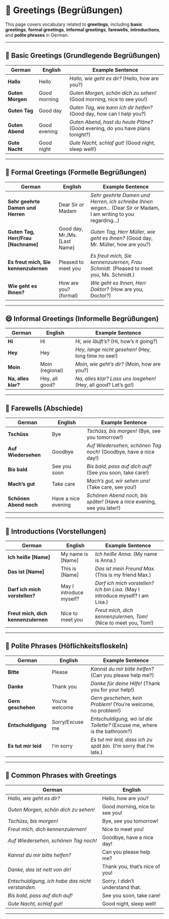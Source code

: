 # 👋 Greetings (Begrüßungen)

This page covers vocabulary related to **greetings**, including **basic greetings**, **formal greetings**, **informal greetings**, **farewells**, **introductions**, and **polite phrases** in German.

---

## 🙋 Basic Greetings (Grundlegende Begrüßungen)

| German                          | English         | Example Sentence                                              |
| ------------------------------- | --------------- | ------------------------------------------------------------- |
| **Hallo**                       | Hello           | *Hallo, wie geht es dir?* (Hello, how are you?)               |
| **Guten Morgen**                | Good morning    | *Guten Morgen, schön dich zu sehen!* (Good morning, nice to see you!) |
| **Guten Tag**                   | Good day        | *Guten Tag, wie kann ich dir helfen?* (Good day, how can I help you?) |
| **Guten Abend**                 | Good evening    | *Guten Abend, hast du heute Pläne?* (Good evening, do you have plans tonight?) |
| **Gute Nacht**                  | Good night      | *Gute Nacht, schlaf gut!* (Good night, sleep well!)           |

---

## 🤝 Formal Greetings (Formelle Begrüßungen)

| German                                   | English                | Example Sentence                                                        |
| ---------------------------------------- | ---------------------- | ----------------------------------------------------------------------- |
| **Sehr geehrte Damen und Herren**        | Dear Sir or Madam      | *Sehr geehrte Damen und Herren, ich schreibe Ihnen wegen...* (Dear Sir or Madam, I am writing to you regarding...) |
| **Guten Tag, Herr/Frau [Nachname]**      | Good day, Mr./Ms. [Last Name] | *Guten Tag, Herr Müller, wie geht es Ihnen?* (Good day, Mr. Müller, how are you?) |
| **Es freut mich, Sie kennenzulernen**    | Pleased to meet you    | *Es freut mich, Sie kennenzulernen, Frau Schmidt.* (Pleased to meet you, Ms. Schmidt.) |
| **Wie geht es Ihnen?**                   | How are you? (formal)  | *Wie geht es Ihnen, Herr Doktor?* (How are you, Doctor?)                |

---

## 😄 Informal Greetings (Informelle Begrüßungen)

| German                          | English         | Example Sentence                                              |
| ------------------------------- | --------------- | ------------------------------------------------------------- |
| **Hi**                          | Hi              | *Hi, wie läuft’s?* (Hi, how’s it going?)                      |
| **Hey**                         | Hey             | *Hey, lange nicht gesehen!* (Hey, long time no see!)           |
| **Moin**                        | Moin (regional) | *Moin, wie geht’s dir?* (Moin, how are you?)                  |
| **Na, alles klar?**             | Hey, all good?  | *Na, alles klar? Lass uns losgehen!* (Hey, all good? Let’s go!) |

---

## 👋 Farewells (Abschiede)

| German                          | English         | Example Sentence                                              |
| ------------------------------- | --------------- | ------------------------------------------------------------- |
| **Tschüss**                     | Bye             | *Tschüss, bis morgen!* (Bye, see you tomorrow!)               |
| **Auf Wiedersehen**             | Goodbye         | *Auf Wiedersehen, schönen Tag noch!* (Goodbye, have a nice day!) |
| **Bis bald**                    | See you soon    | *Bis bald, pass auf dich auf!* (See you soon, take care!)     |
| **Mach’s gut**                  | Take care       | *Mach’s gut, wir sehen uns!* (Take care, see you!)            |
| **Schönen Abend noch**          | Have a nice evening | *Schönen Abend noch, bis später!* (Have a nice evening, see you later!) |

---

## 🤗 Introductions (Vorstellungen)

| German                                   | English                | Example Sentence                                                        |
| ---------------------------------------- | ---------------------- | ----------------------------------------------------------------------- |
| **Ich heiße [Name]**                     | My name is [Name]      | *Ich heiße Anna.* (My name is Anna.)                                    |
| **Das ist [Name]**                       | This is [Name]         | *Das ist mein Freund Max.* (This is my friend Max.)                     |
| **Darf ich mich vorstellen?**            | May I introduce myself? | *Darf ich mich vorstellen? Ich bin Lisa.* (May I introduce myself? I am Lisa.) |
| **Freut mich, dich kennenzulernen**      | Nice to meet you       | *Freut mich, dich kennenzulernen, Tom!* (Nice to meet you, Tom!)        |

---

## 🙏 Polite Phrases (Höflichkeitsfloskeln)

| German                                   | English                | Example Sentence                                                        |
| ---------------------------------------- | ---------------------- | ----------------------------------------------------------------------- |
| **Bitte**                                | Please                 | *Kannst du mir bitte helfen?* (Can you please help me?)                 |
| **Danke**                                | Thank you              | *Danke für deine Hilfe!* (Thank you for your help!)                     |
| **Gern geschehen**                       | You’re welcome         | *Gern geschehen, kein Problem!* (You’re welcome, no problem!)           |
| **Entschuldigung**                       | Sorry/Excuse me        | *Entschuldigung, wo ist die Toilette?* (Excuse me, where is the bathroom?) |
| **Es tut mir leid**                      | I’m sorry              | *Es tut mir leid, dass ich zu spät bin.* (I’m sorry that I’m late.)     |

---

## 💬 Common Phrases with Greetings

| German                                   | English                          |
| ---------------------------------------- | -------------------------------- |
| *Hallo, wie geht es dir?*                | Hello, how are you?              |
| *Guten Morgen, schön dich zu sehen!*     | Good morning, nice to see you!   |
| *Tschüss, bis morgen!*                   | Bye, see you tomorrow!           |
| *Freut mich, dich kennenzulernen!*       | Nice to meet you!                |
| *Auf Wiedersehen, schönen Tag noch!*     | Goodbye, have a nice day!        |
| *Kannst du mir bitte helfen?*            | Can you please help me?          |
| *Danke, das ist nett von dir!*           | Thank you, that’s nice of you!   |
| *Entschuldigung, ich habe das nicht verstanden.* | Sorry, I didn’t understand that. |
| *Bis bald, pass auf dich auf!*           | See you soon, take care!         |
| *Gute Nacht, schlaf gut!*                | Good night, sleep well!          |

---